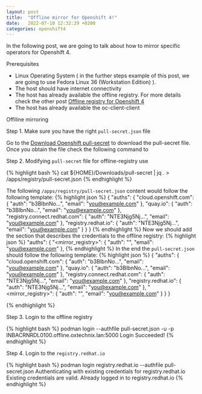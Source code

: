 ```yaml
---
layout: post
title:  "Offline mirror for Openshift 4!"
date:   2022-07-10 12:32:29 +0200
categories: openshift4
---
```

In the following post, we are going to talk about how to mirror specific operators for Openshift 4.

Prerequisites

- Linux Operating System ( in the further steps example of this post, we are going to use Fedora Linux 36 (Workstation Edition) ).
- The host should have internet connectivity
- The host has already available the offline registry. For more details check the other post [Offline registry for Openshift 4][offline-registry]
- The host has already available the oc-client-client


Offiline mirroring

Step 1. Make sure you have the right `pull-secret.json` file

Go to the [Download Openshift pull-secret][openshift-pull-secret] to download the pull-secret file. Once you obtain the file check the following command to  

Step 2. Modifying `pull-secret` file for offline-registry use

{% highlight bash %}
 cat ${HOME}/Downloads/pull-secret | jq . > /apps/registry/pull-secret.json
{% endhighlight %}

The following `/apps/registry/pull-secret.json` content would follow the following template:
{% highlight json %}
{
  "auths": {
    "cloud.openshift.com": {
      "auth": "b3BlbnNo...",
      "email": "you@example.com"
    },
    "quay.io": {
      "auth": "b3BlbnNo...",
      "email": "you@example.com"
    },
    "registry.connect.redhat.com": {
      "auth": "NTE3Njg5Nj...",
      "email": "you@example.com"
    },
    "registry.redhat.io": {
      "auth": "NTE3Njg5Nj...",
      "email": "you@example.com"
    }
  }
}
{% endhighlight %}
Now we should add the section that describes the credentials to the offline registry:
{% highlight json %}
"auths": {
    "<mirror_registry>": {
      "auth": "<credentials>",
      "email": "you@example.com"
  },
{% endhighlight %}
In the end the `pull-secret.json` should follow the following template:
{% highlight json %}
{
  "auths": {
    "cloud.openshift.com": {
      "auth": "b3BlbnNo...",
      "email": "you@example.com"
    },
    "quay.io": {
      "auth": "b3BlbnNo...",
      "email": "you@example.com"
    },
    "registry.connect.redhat.com": {
      "auth": "NTE3Njg5Nj...",
      "email": "you@example.com"
    },
    "registry.redhat.io": {
      "auth": "NTE3Njg5Nj...",
      "email": "you@example.com"
    },
    "<mirror_registry>": {
      "auth": "<credentials>",
      "email": "you@example.com"
    }
  }
}

{% endhighlight %}

Step 3. Login to the offline registry

{% highlight bash %}
podman login --authfile pull-secret.json -u <username> -p <password> INBACRNRDL0100.offline.oxtechnix.lan:5000
  Login Succeeded!
{% endhighlight %}

Step 4. Login to the `registry.redhat.io`

{% highlight bash %}
podman login registry.redhat.io --authfile pull-secret.json 
  Authenticating with existing credentials for registry.redhat.io
  Existing credentials are valid. Already logged in to registry.redhat.io
{% endhighlight %}



[openshift-doc]: https://docs.openshift.com/container-platform/4.8/installing/installing-mirroring-installation-images.html
[openshift-cli-linux]:   https://access.redhat.com/downloads/content/290
[openshift-pull-secret]: https://console.redhat.com/openshift/install/pull-secret
[podman-doc]: https://podman.io/getting-started/installation
[offline-registry]: https://midu16.github.io/openshift4/2022/07/09/offline-registry.html
